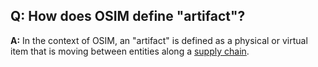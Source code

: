 ## **Q: How does OSIM define "artifact"?**
**A:** 
In the context of OSIM, an "artifact" is defined as a physical or virtual item that is moving between entities along a 
[supply chain](./supplychain.md). 